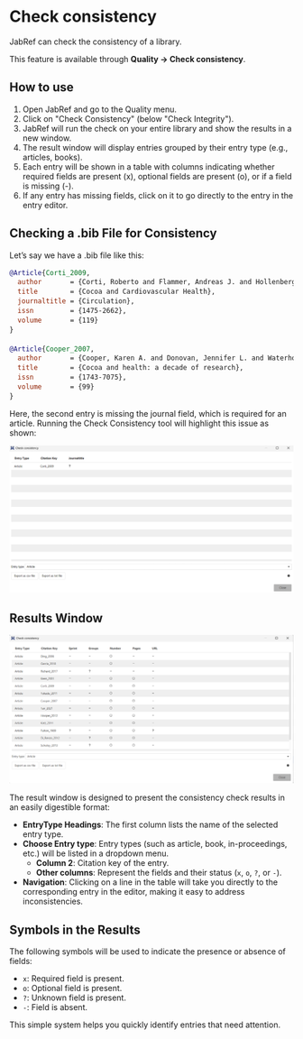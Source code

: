 # Check consistency

JabRef can check the consistency of a library.

This feature is available through **Quality → Check consistency**.

## How to use

1. Open JabRef and go to the Quality menu.
2. Click on "Check Consistency" (below "Check Integrity").
3. JabRef will run the check on your entire library and show the results in a new window.
4. The result window will display entries grouped by their entry type (e.g., articles, books).
5. Each entry will be shown in a table with columns indicating whether required fields are present (x), optional fields are present (o), or if a field is missing (-).
6. If any entry has missing fields, click on it to go directly to the entry in the entry editor.

## Checking a .bib File for Consistency

Let’s say we have a .bib file like this:

```bibtex
@Article{Corti_2009,
  author       = {Corti, Roberto and Flammer, Andreas J. and Hollenberg, Norman K. and Lüscher, Thomas F.},
  title        = {Cocoa and Cardiovascular Health},
  journaltitle = {Circulation}, 
  issn         = {1475-2662}, 
  volume       = {119}
}

@Article{Cooper_2007,
  author       = {Cooper, Karen A. and Donovan, Jennifer L. and Waterhouse, Andrew L. and Williamson, Gary},
  title        = {Cocoa and health: a decade of research},
  issn         = {1743-7075},
  volume       = {99}
}
```

Here, the second entry is missing the journal field, which is required for an article. Running the Check Consistency tool will highlight this issue as shown:

![Consistency check results](<../.gitbook/assets/consistencycheck_results.png>)

## Results Window

![Check consistency dialog](<../.gitbook/assets/checkconsistency.png>)

The result window is designed to present the consistency check results in an easily digestible format:

- **EntryType Headings**: The first column lists the name of the selected entry type.
- **Choose Entry type**: Entry types (such as article, book, in-proceedings, etc.) will be listed in a dropdown menu.
  - **Column 2**: Citation key of the entry.
  - **Other columns**: Represent the fields and their status (`x`, `o`, `?`, or `-`).
- **Navigation**: Clicking on a line in the table will take you directly to the corresponding entry in the editor, making it easy to address inconsistencies.

## Symbols in the Results

The following symbols will be used to indicate the presence or absence of fields:

- `x`: Required field is present.
- `o`: Optional field is present.
- `?`: Unknown field is present.
- `-`: Field is absent.

This simple system helps you quickly identify entries that need attention.
